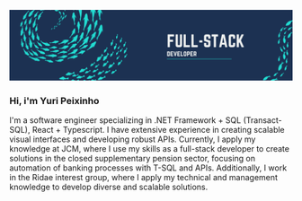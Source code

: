 ![Full Stack Developer](./full-stack-banner.png)

### Hi, i'm Yuri Peixinho

I'm a software engineer specializing in .NET Framework + SQL (Transact-SQL), React + Typescript. I have extensive experience in creating scalable visual interfaces and developing robust APIs. Currently, I apply my knowledge at JCM, where I use my skills as a full-stack developer to create solutions in the closed supplementary pension sector, focusing on automation of banking processes with T-SQL and APIs. Additionally, I work in the Ridae interest group, where I apply my technical and management knowledge to develop diverse and scalable solutions.









